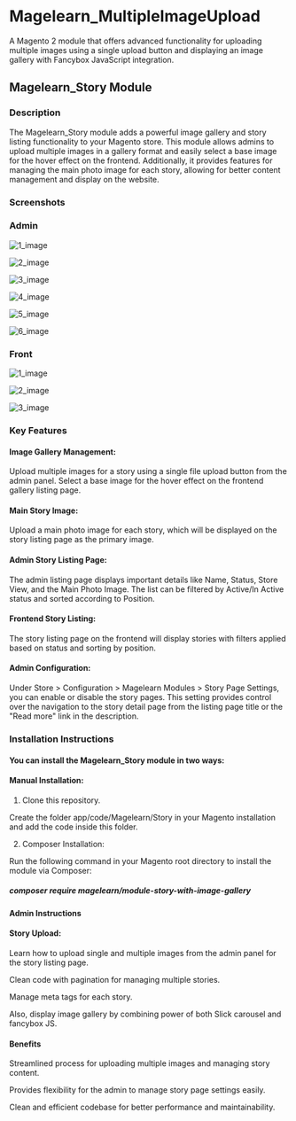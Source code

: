 # Magelearn_MultipleImageUpload
A Magento 2 module that offers advanced functionality for uploading multiple images using a single upload button and displaying an image gallery with Fancybox JavaScript integration.

## Magelearn_Story Module
### Description
The Magelearn_Story module adds a powerful image gallery and story listing functionality to your Magento store. This module allows admins to upload multiple images in a gallery format and easily select a base image for the hover effect on the frontend. Additionally, it provides features for managing the main photo image for each story, allowing for better content management and display on the website.

### Screenshots

### Admin

![1_image](/assests/admin1.png)

![2_image](/assests/admin2.png)

![3_image](/assests/admin3.png)

![4_image](/assests/admin4.png)

![5_image](/assests/admin5.png)

![6_image](/assests/admin6.png)

### Front

![1_image](/assests/front1.png)

![2_image](/assests/front2.png)

![3_image](/assests/front3.png)

### Key Features
#### Image Gallery Management:

Upload multiple images for a story using a single file upload button from the admin panel.
Select a base image for the hover effect on the frontend gallery listing page.

#### Main Story Image:

Upload a main photo image for each story, which will be displayed on the story listing page as the primary image.

#### Admin Story Listing Page:

The admin listing page displays important details like Name, Status, Store View, and the Main Photo Image.
The list can be filtered by Active/In Active status and sorted according to Position.

#### Frontend Story Listing:

The story listing page on the frontend will display stories with filters applied based on status and sorting by position.

#### Admin Configuration:

Under Store > Configuration > Magelearn Modules > Story Page Settings, you can enable or disable the story pages.
This setting provides control over the navigation to the story detail page from the listing page title or the "Read more" link in the description.

### Installation Instructions

#### You can install the Magelearn_Story module in two ways:

#### Manual Installation:

1. Clone this repository.

Create the folder app/code/Magelearn/Story in your Magento installation and add the code inside this folder.

2. Composer Installation:

Run the following command in your Magento root directory to install the module via Composer:

##### composer require magelearn/module-story-with-image-gallery

#### Admin Instructions

#### Story Upload:

Learn how to upload single and multiple images from the admin panel for the story listing page.

Clean code with pagination for managing multiple stories.

Manage meta tags for each story.

Also, display image gallery by combining power of both Slick carousel and fancybox JS.

#### Benefits

Streamlined process for uploading multiple images and managing story content.

Provides flexibility for the admin to manage story page settings easily.

Clean and efficient codebase for better performance and maintainability.

